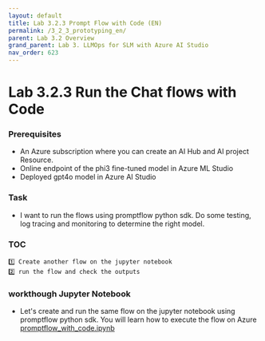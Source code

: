 ```yaml
---
layout: default
title: Lab 3.2.3 Prompt Flow with Code (EN)
permalink: /3_2_3_prototyping_en/
parent: Lab 3.2 Overview
grand_parent: Lab 3. LLMOps for SLM with Azure AI Studio
nav_order: 623
---
```


# Lab 3.2.3 Run the Chat flows with Code

### Prerequisites

- An Azure subscription where you can create an AI Hub and AI project Resource.
- Online endpoint of the phi3 fine-tuned model in Azure ML Studio
- Deployed gpt4o model in Azure AI Studio 


### Task

- I want to run the flows using promptflow python sdk. Do some testing, log tracing and monitoring to determine the right model. 

### TOC
    1️⃣ Create another flow on the jupyter notebook 
    2️⃣ run the flow and check the outputs 


### workthough Jupyter Notebook
- Let's create and run the same flow on the jupyter notebook using promptflow python sdk. You will learn how to execute the flow on Azure [promptflow_with_code.ipynb](promptflow_with_code.ipynb)

